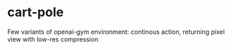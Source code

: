 # cart-pole
Few variants of openai-gym environment: continous action, returning pixel view with low-res compression
